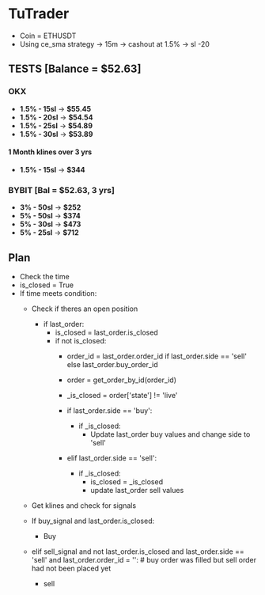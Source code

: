 # TuTrader

- Coin = ETHUSDT
- Using ce_sma strategy -> 15m -> cashout at 1.5% -> sl -20

## TESTS [Balance = $52.63]

### OKX

- **1.5% - 15sl** ->  **$55.45**
- **1.5% - 20sl** ->  **$54.54**
- **1.5% - 25sl** ->  **$54.89**
- **1.5% - 30sl** ->  **$53.89**

#### 1 Month klines over 3 yrs
- **1.5% - 15sl** ->  **$344**

### BYBIT [Bal = $52.63, 3 yrs]
- **3% - 50sl** ->  **$252**
- **5% - 50sl** ->  **$374**
- **5% - 30sl** ->  **$473**
- **5% - 25sl** ->  **$712**

## Plan

- Check the time
- is_closed = True
- If time meets condition:
    - Check if theres an open position
        - if last_order:
            - is_closed = last_order.is_closed
            - if not is_closed:
                - order_id = last_order.order_id if last_order.side == 'sell' else last_order.buy_order_id
                - order = get_order_by_id(order_id)
                - _is_closed = order['state'] != 'live'

                - if last_order.side == 'buy':
                    - if _is_closed:
                        - Update last_order buy values and change side to 'sell'

                - elif last_order.side == 'sell':
                    - if _is_closed:
                        - is_closed = _is_closed
                        - update last_order sell values

    - Get klines and check for signals
    - If buy_signal and last_order.is_closed: 
        - Buy
    - elif sell_signal and not last_order.is_closed and last_order.side == 'sell' and last_order.order_id = '': # buy order was filled but sell order had not been placed yet
        - sell